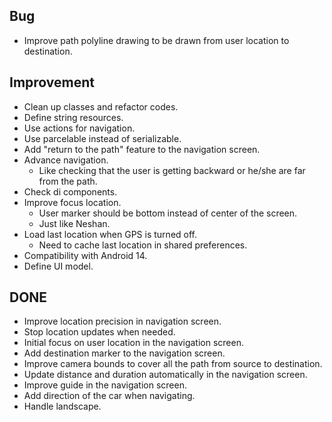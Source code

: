 ## Bug
- Improve path polyline drawing to be drawn from user location to destination.

## Improvement
- Clean up classes and refactor codes.
- Define string resources.
- Use actions for navigation.
- Use parcelable instead of serializable.
- Add "return to the path" feature to the navigation screen.
- Advance navigation.
  - Like checking that the user is getting backward or he/she are far from the path.
- Check di components.
- Improve focus location.
  - User marker should be bottom instead of center of the screen.
  - Just like Neshan.
- Load last location when GPS is turned off.
  - Need to cache last location in shared preferences.
- Compatibility with Android 14.
- Define UI model.

## DONE
- Improve location precision in navigation screen.
- Stop location updates when needed.
- Initial focus on user location in the navigation screen.
- Add destination marker to the navigation screen.
- Improve camera bounds to cover all the path from source to destination.
- Update distance and duration automatically in the navigation screen.
- Improve guide in the navigation screen.
- Add direction of the car when navigating.
- Handle landscape.
